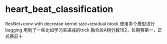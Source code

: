 # heart_beat_classification
ResNet+conv with decrease kernel size+residual block
使用多个模型进行bagging
用到了一些比如学习率递减的trick
融合后A榜分数162，长期赛第一，正式赛前十
